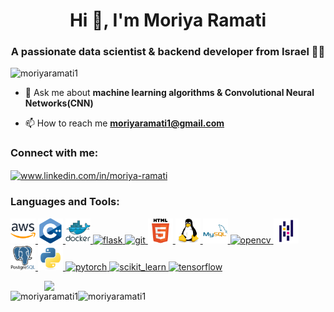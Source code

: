 <h1 align="center">Hi 👋, I'm Moriya Ramati</h1>
<h3 align="center">A passionate data scientist & backend developer from Israel 👩‍💻</h3>
<p align="left"> <img src="https://komarev.com/ghpvc/?username=moriyaramati1&label=Profile%20views&color=0e75b6&style=flat" alt="moriyaramati1" /> </p>

- 💬 Ask me about **machine learning algorithms & Convolutional Neural Networks(CNN)**

- 📫 How to reach me **moriyaramati1@gmail.com**

<h3 align="left">Connect with me:</h3>
<p align="left">
<a href="https://linkedin.com/in/www.linkedin.com/in/moriya-ramati" target="blank"><img align="center" src="https://raw.githubusercontent.com/rahuldkjain/github-profile-readme-generator/master/src/images/icons/Social/linked-in-alt.svg" alt="www.linkedin.com/in/moriya-ramati" height="30" width="40" /></a>
</p>

<h3 align="left">Languages and Tools:</h3>
<p align="left"> <a href="https://aws.amazon.com" target="_blank" rel="noreferrer"> <img src="https://raw.githubusercontent.com/devicons/devicon/master/icons/amazonwebservices/amazonwebservices-original-wordmark.svg" alt="aws" width="40" height="40"/> </a> <a href="https://www.w3schools.com/cpp/" target="_blank" rel="noreferrer"> <img src="https://raw.githubusercontent.com/devicons/devicon/master/icons/cplusplus/cplusplus-original.svg" alt="cplusplus" width="40" height="40"/> </a> <a href="https://www.docker.com/" target="_blank" rel="noreferrer"> <img src="https://raw.githubusercontent.com/devicons/devicon/master/icons/docker/docker-original-wordmark.svg" alt="docker" width="40" height="40"/> </a> <a href="https://flask.palletsprojects.com/" target="_blank" rel="noreferrer"> <img src="https://www.vectorlogo.zone/logos/pocoo_flask/pocoo_flask-icon.svg" alt="flask" width="40" height="40"/> </a> <a href="https://git-scm.com/" target="_blank" rel="noreferrer"> <img src="https://www.vectorlogo.zone/logos/git-scm/git-scm-icon.svg" alt="git" width="40" height="40"/> </a> <a href="https://www.w3.org/html/" target="_blank" rel="noreferrer"> <img src="https://raw.githubusercontent.com/devicons/devicon/master/icons/html5/html5-original-wordmark.svg" alt="html5" width="40" height="40"/> </a> <a href="https://www.linux.org/" target="_blank" rel="noreferrer"> <img src="https://raw.githubusercontent.com/devicons/devicon/master/icons/linux/linux-original.svg" alt="linux" width="40" height="40"/> </a> <a href="https://www.mysql.com/" target="_blank" rel="noreferrer"> <img src="https://raw.githubusercontent.com/devicons/devicon/master/icons/mysql/mysql-original-wordmark.svg" alt="mysql" width="40" height="40"/> </a> <a href="https://opencv.org/" target="_blank" rel="noreferrer"> <img src="https://www.vectorlogo.zone/logos/opencv/opencv-icon.svg" alt="opencv" width="40" height="40"/> </a> <a href="https://pandas.pydata.org/" target="_blank" rel="noreferrer"> <img src="https://raw.githubusercontent.com/devicons/devicon/2ae2a900d2f041da66e950e4d48052658d850630/icons/pandas/pandas-original.svg" alt="pandas" width="40" height="40"/> </a> <a href="https://www.postgresql.org" target="_blank" rel="noreferrer"> <img src="https://raw.githubusercontent.com/devicons/devicon/master/icons/postgresql/postgresql-original-wordmark.svg" alt="postgresql" width="40" height="40"/> </a> <a href="https://www.python.org" target="_blank" rel="noreferrer"> <img src="https://raw.githubusercontent.com/devicons/devicon/master/icons/python/python-original.svg" alt="python" width="40" height="40"/> </a> <a href="https://pytorch.org/" target="_blank" rel="noreferrer"> <img src="https://www.vectorlogo.zone/logos/pytorch/pytorch-icon.svg" alt="pytorch" width="40" height="40"/> </a> <a href="https://scikit-learn.org/" target="_blank" rel="noreferrer"> <img src="https://upload.wikimedia.org/wikipedia/commons/0/05/Scikit_learn_logo_small.svg" alt="scikit_learn" width="40" height="40"/> </a> <a href="https://www.tensorflow.org" target="_blank" rel="noreferrer"> <img src="https://www.vectorlogo.zone/logos/tensorflow/tensorflow-icon.svg" alt="tensorflow" width="40" height="40"/> </a> </p>





<body>

<div class="parent">

<div>

<img align="right" img src="https://miro.medium.com/max/1400/0*yBvA5CnEX3Sd4aod.gif" width=450>

</div>

<div>

<img align="left" src="https://github-readme-stats.vercel.app/api/top-langs?username=moriyaramati1&show_icons=true&locale=en&layout=compact" alt="moriyaramati1">

</div>

 <div>

<img align="left" src="https://github-readme-streak-stats.herokuapp.com/?user=moriyaramati1&" alt="moriyaramati1" alt="moriyaramati1" width=300>

</div>

</div>

</body>






